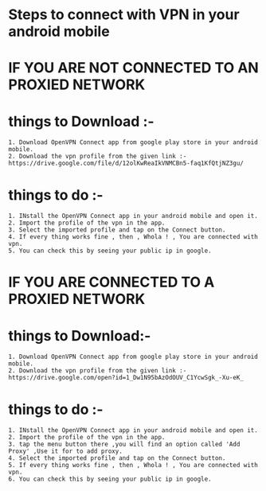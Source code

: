 # Steps to connect with VPN in your android mobile
 # IF YOU ARE NOT CONNECTED TO AN PROXIED NETWORK
  # things to Download :-
    1. Download OpenVPN Connect app from google play store in your android mobile.
    2. Download the vpn profile from the given link :-https://drive.google.com/file/d/12olKwReaIkVNMCBn5-faq1KfQtjNZ3gu/
    
  # things to do :-
    1. INstall the OpenVPN Connect app in your android mobile and open it.
    2. Import the profile of the vpn in the app.
    3. Select the imported profile and tap on the Connect button.
    4. If every thing works fine , then , Whola ! , You are connected with vpn.
    5. You can check this by seeing your public ip in google.
    
 # IF YOU ARE CONNECTED TO A PROXIED NETWORK
  # things to Download:-
    1. Download OpenVPN Connect app from google play store in your android mobile.
    2. Download the vpn profile from the given link :- https://drive.google.com/open?id=1_Dw1N95bAzOdOUV_C1YcwSgk_-Xu-eK_
 
 # things to do :-
    1. INstall the OpenVPN Connect app in your android mobile and open it.
    2. Import the profile of the vpn in the app.
    3. tap the menu button there ,you will find an option called 'Add Proxy' ,Use it for to add proxy.
    4. Select the imported profile and tap on the Connect button.
    5. If every thing works fine , then , Whola ! , You are connected with vpn.
    6. You can check this by seeing your public ip in google.
  

    
    
